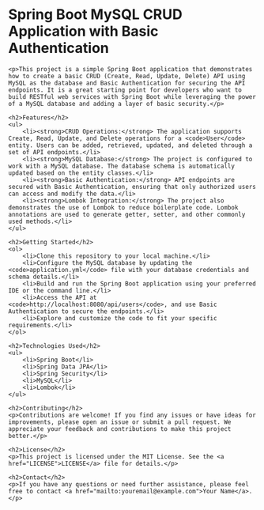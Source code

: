 <!DOCTYPE html>
<html>
<head>
    <title>Spring Boot MySQL CRUD with Basic Authentication</title>
</head>
<body>
    <h1>Spring Boot MySQL CRUD Application with Basic Authentication</h1>

    <p>This project is a simple Spring Boot application that demonstrates how to create a basic CRUD (Create, Read, Update, Delete) API using MySQL as the database and Basic Authentication for securing the API endpoints. It is a great starting point for developers who want to build RESTful web services with Spring Boot while leveraging the power of a MySQL database and adding a layer of basic security.</p>

    <h2>Features</h2>
    <ul>
        <li><strong>CRUD Operations:</strong> The application supports Create, Read, Update, and Delete operations for a <code>User</code> entity. Users can be added, retrieved, updated, and deleted through a set of API endpoints.</li>
        <li><strong>MySQL Database:</strong> The project is configured to work with a MySQL database. The database schema is automatically updated based on the entity classes.</li>
        <li><strong>Basic Authentication:</strong> API endpoints are secured with Basic Authentication, ensuring that only authorized users can access and modify the data.</li>
        <li><strong>Lombok Integration:</strong> The project also demonstrates the use of Lombok to reduce boilerplate code. Lombok annotations are used to generate getter, setter, and other commonly used methods.</li>
    </ul>

    <h2>Getting Started</h2>
    <ol>
        <li>Clone this repository to your local machine.</li>
        <li>Configure the MySQL database by updating the <code>application.yml</code> file with your database credentials and schema details.</li>
        <li>Build and run the Spring Boot application using your preferred IDE or the command line.</li>
        <li>Access the API at <code>http://localhost:8080/api/users</code>, and use Basic Authentication to secure the endpoints.</li>
        <li>Explore and customize the code to fit your specific requirements.</li>
    </ol>

    <h2>Technologies Used</h2>
    <ul>
        <li>Spring Boot</li>
        <li>Spring Data JPA</li>
        <li>Spring Security</li>
        <li>MySQL</li>
        <li>Lombok</li>
    </ul>

    <h2>Contributing</h2>
    <p>Contributions are welcome! If you find any issues or have ideas for improvements, please open an issue or submit a pull request. We appreciate your feedback and contributions to make this project better.</p>

    <h2>License</h2>
    <p>This project is licensed under the MIT License. See the <a href="LICENSE">LICENSE</a> file for details.</p>

    <h2>Contact</h2>
    <p>If you have any questions or need further assistance, please feel free to contact <a href="mailto:youremail@example.com">Your Name</a>.</p>
</body>
</html>
